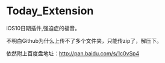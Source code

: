 # Today_Extension
iOS10日期插件,强迫症的福音。

不明白Github为什么上传不了多个文件夹，只能传zip了，解压下。

依然附上百度盘地址：http://pan.baidu.com/s/1c0vSp4

